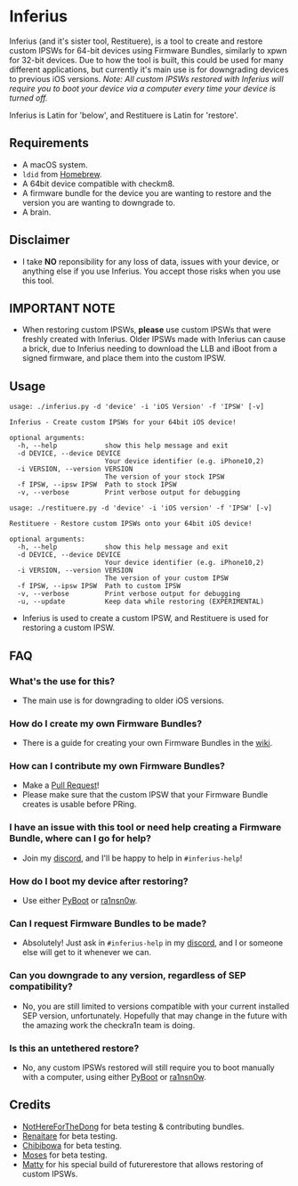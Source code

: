 # Inferius
Inferius (and it's sister tool, Restituere), is a tool to create and restore custom IPSWs for 64-bit devices using Firmware Bundles, similarly to xpwn for 32-bit devices.
Due to how the tool is built, this could be used for many different applications, but currently it's main use is for downgrading devices to previous iOS versions.
*Note: All custom IPSWs restored with Inferius will require you to boot your device via a computer every time your device is turned off.*

Inferius is Latin for 'below', and Restituere is Latin for 'restore'.

## Requirements
- A macOS system.
- `ldid` from [Homebrew](https://brew.sh/).
- A 64bit device compatible with checkm8.
- A firmware bundle for the device you are wanting to restore and the version you are wanting to downgrade to.
- A brain.

## Disclaimer
- I take **NO** reponsibility for any loss of data, issues with your device, or anything else if you use Inferius. You accept those risks when you use this tool.

## IMPORTANT NOTE
- When restoring custom IPSWs, **please** use custom IPSWs that were freshly created with Inferius. Older IPSWs made with Inferius can cause a brick, due to Inferius needing to download the LLB and iBoot from a signed firmware, and place them into the custom IPSW.

## Usage

```
usage: ./inferius.py -d 'device' -i 'iOS Version' -f 'IPSW' [-v]

Inferius - Create custom IPSWs for your 64bit iOS device!

optional arguments:
  -h, --help            show this help message and exit
  -d DEVICE, --device DEVICE
                        Your device identifier (e.g. iPhone10,2)
  -i VERSION, --version VERSION
                        The version of your stock IPSW
  -f IPSW, --ipsw IPSW  Path to stock IPSW
  -v, --verbose         Print verbose output for debugging
  ```

```
usage: ./restituere.py -d 'device' -i 'iOS version' -f 'IPSW' [-v]

Restituere - Restore custom IPSWs onto your 64bit iOS device!

optional arguments:
  -h, --help            show this help message and exit
  -d DEVICE, --device DEVICE
                        Your device identifier (e.g. iPhone10,2)
  -i VERSION, --version VERSION
                        The version of your custom IPSW
  -f IPSW, --ipsw IPSW  Path to custom IPSW
  -v, --verbose         Print verbose output for debugging
  -u, --update          Keep data while restoring (EXPERIMENTAL)  
```
- Inferius is used to create a custom IPSW, and Restituere is used for restoring a custom IPSW.
## FAQ

### What's the use for this?
- The main use is for downgrading to older iOS versions.


### How do I create my own Firmware Bundles?
- There is a guide for creating your own Firmware Bundles in the [wiki](https://github.com/marijuanARM/Inferius/wiki/Creating-your-own-Firmware-Bundles).

### How can I contribute my own Firmware Bundles?
- Make a [Pull Request](https://github.com/marijuanARM/Inferius/compare)!
- Please make sure that the custom IPSW that your Firmware Bundle creates is usable before PRing.

### I have an issue with this tool or need help creating a Firmware Bundle, where can I go for help?
- Join my [discord](https://discord.gg/fAngssA), and I'll be happy to help in `#inferius-help`!

### How do I boot my device after restoring?
- Use either [PyBoot](https://github.com/MatthewPierson/PyBoot) or [ra1nsn0w](https://github.com/tihmstar/ra1nsn0w).

### Can I request Firmware Bundles to be made?
- Absolutely! Just ask in `#inferius-help` in my [discord](https://discord.gg/fAngssA), and I or someone else will get to it whenever we can.

### Can you downgrade to any version, regardless of SEP compatibility?
-  No, you are still limited to versions compatible with your current installed SEP version, unfortunately. Hopefully that may change in the future with the amazing work the checkra1n team is doing.

### Is this an untethered restore?
- No, any custom IPSWs restored will still require you to boot manually with a computer, using either [PyBoot](https://github.com/MatthewPierson/PyBoot) or [ra1nsn0w](https://github.com/tihmstar/ra1nsn0w).

## Credits
- [NotHereForTheDong](https://github.com/NotHereForTheDong) for beta testing & contributing bundles.
- [Renaitare](https://twitter.com/Renaitare) for beta testing.
- [Chibibowa](https://twitter.com/Chibibowa) for beta testing.
- [Moses](https://twitter.com/MosesBuckwalter) for beta testing.
- [Matty](https://twitter.com/mosk_i) for his special build of futurerestore that allows restoring of custom IPSWs.
